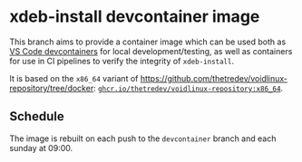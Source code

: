 # xdeb-install devcontainer image

This branch aims to provide a container image which can be used both as [VS Code devcontainers](https://code.visualstudio.com/docs/devcontainers/containers) for local development/testing, as well as containers for use in CI pipelines to verify the integrity of `xdeb-install`.

It is based on the `x86_64` variant of https://github.com/thetredev/voidlinux-repository/tree/docker: [`ghcr.io/thetredev/voidlinux-repository:x86_64`](ghcr.io/thetredev/voidlinux-repository:x86_64).

## Schedule

The image is rebuilt on each push to the `devcontainer` branch and each sunday at 09:00.
